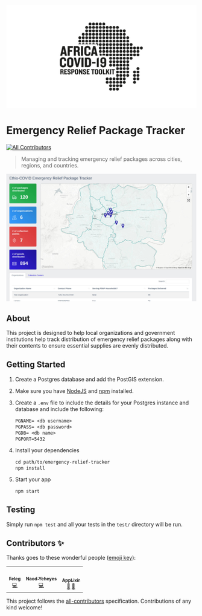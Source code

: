 <div align="center">
  <img alt="ACRT Logo" src="acrt_logo_black.png" width="650px">
</div>

# Emergency Relief Package Tracker
<!-- ALL-CONTRIBUTORS-BADGE:START - Do not remove or modify this section -->
[![All Contributors](https://img.shields.io/badge/all_contributors-3-orange.svg?style=flat-square)](#contributors-)
<!-- ALL-CONTRIBUTORS-BADGE:END -->

> Managing and tracking emergency relief packages across cities, regions, and countries.

![Emergency Relief Tracking Screenshot](/screenshot.jpg)

## About

This project is designed to help local organizations and government institutions help track distribution of emergency relief packages along with their contents to ensure essential supplies are evenly distributed.

## Getting Started


1. Create a Postgres database and add the PostGIS extension.

2. Make sure you have [NodeJS](https://nodejs.org/) and [npm](https://www.npmjs.com/) installed.
3. Create a `.env` file to include the details for your Postgres instance and database and include the following:

    ```
    PGNAME= <db username>
    PGPASS= <db password>
    PGDB= <db name>
    PGPORT=5432
    ```
4. Install your dependencies

    ```
    cd path/to/emergency-relief-tracker
    npm install
    ```

5. Start your app

    ```
    npm start
    ```

## Testing

Simply run `npm test` and all your tests in the `test/` directory will be run.

## Contributors ✨

Thanks goes to these wonderful people ([emoji key](https://allcontributors.org/docs/en/emoji-key)):

<!-- ALL-CONTRIBUTORS-LIST:START - Do not remove or modify this section -->
<!-- prettier-ignore-start -->
<!-- markdownlint-disable -->
<table>
  <tr>
    <td align="center"><a href="https://deliveraddis.com"><img src="https://avatars1.githubusercontent.com/u/44697531?v=4" width="100px;" alt=""/><br /><sub><b>Feleg</b></sub></a><br /><a href="https://github.com/africa-covid-19-response-toolkit/emergency-relief-package-tracker/commits?author=dafrica1" title="Code">💻</a></td>
    <td align="center"><a href="https://github.com/naody"><img src="https://avatars3.githubusercontent.com/u/1115720?v=4" width="100px;" alt=""/><br /><sub><b>Naod Yeheyes</b></sub></a><br /><a href="https://github.com/africa-covid-19-response-toolkit/emergency-relief-package-tracker/commits?author=naody" title="Code">💻</a></td>
    <td align="center"><a href="http://www.applixir.com"><img src="https://avatars1.githubusercontent.com/u/13463363?v=4" width="100px;" alt=""/><br /><sub><b>AppLixir</b></sub></a><br /><a href="#ideas-AppLixirDev" title="Ideas, Planning, & Feedback">🤔</a> <a href="#projectManagement-AppLixirDev" title="Project Management">📆</a></td>
  </tr>
</table>

<!-- markdownlint-enable -->
<!-- prettier-ignore-end -->
<!-- ALL-CONTRIBUTORS-LIST:END -->

This project follows the [all-contributors](https://github.com/all-contributors/all-contributors) specification. Contributions of any kind welcome!

